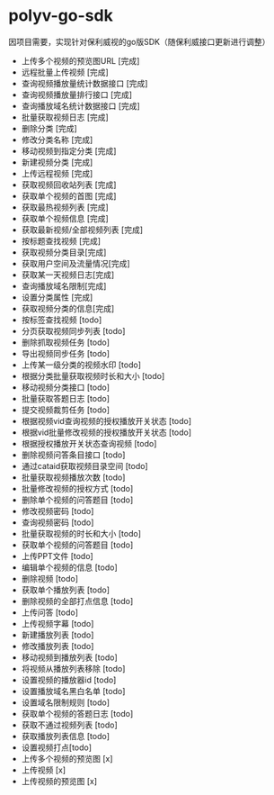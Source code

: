 # polyv-go-sdk
因项目需要，实现针对保利威视的go版SDK（随保利威接口更新进行调整）

* 上传多个视频的预览图URL [完成]
* 远程批量上传视频 [完成]
* 查询视频播放量统计数据接口 [完成]
* 查询视频播放量排行接口 [完成]
* 查询播放域名统计数据接口 [完成]
* 批量获取视频日志 [完成]
* 删除分类 [完成]
* 修改分类名称 [完成]
* 移动视频到指定分类 [完成]
* 新建视频分类 [完成]
* 上传远程视频 [完成]
* 获取视频回收站列表 [完成]
* 获取单个视频的首图 [完成]
* 获取最热视频列表 [完成]
* 获取单个视频信息 [完成]
* 获取最新视频/全部视频列表 [完成]
* 按标题查找视频 [完成]
* 获取视频分类目录[完成]
* 获取用户空间及流量情况[完成]
* 获取某一天视频日志[完成]
* 查询播放域名限制[完成]
* 设置分类属性 [完成]
* 获取视频分类的信息[完成]
* 按标签查找视频 [todo]
* 分页获取视频同步列表 [todo]
* 删除抓取视频任务 [todo]
* 导出视频同步任务 [todo]
* 上传某一级分类的视频水印 [todo]
* 根据分类批量获取视频时长和大小 [todo]
* 移动视频分类接口 [todo]
* 批量获取答题日志 [todo]
* 提交视频裁剪任务 [todo]
* 根据视频vid查询视频的授权播放开关状态 [todo]
* 根据vid批量修改视频的授权播放开关状态 [todo]
* 根据授权播放开关状态查询视频 [todo]
* 删除视频问答条目接口 [todo]
* 通过cataid获取视频目录空间 [todo]
* 批量获取视频播放次数 [todo]
* 批量修改视频的授权方式 [todo]
* 删除单个视频的问答题目 [todo]
* 修改视频密码 [todo]
* 查询视频密码 [todo]
* 批量获取视频的时长和大小 [todo]
* 获取单个视频的问答题目 [todo]
* 上传PPT文件 [todo]
* 编辑单个视频的信息 [todo]
* 删除视频 [todo]
* 获取单个播放列表 [todo]
* 删除视频的全部打点信息 [todo]
* 上传问答 [todo]
* 上传视频字幕 [todo]
* 新建播放列表 [todo]
* 修改播放列表 [todo]
* 移动视频到播放列表 [todo]
* 将视频从播放列表移除 [todo]
* 设置视频的播放器id [todo]
* 设置播放域名黑白名单 [todo]
* 设置域名限制规则 [todo]
* 获取单个视频的答题日志 [todo]
* 获取不通过视频列表 [todo]
* 获取播放列表信息 [todo]
* 设置视频打点[todo]
* 上传多个视频的预览图 [x]
* 上传视频 [x]
* 上传视频的预览图 [x]